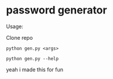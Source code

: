 # password generator

Usage:

Clone repo

`python gen.py <args>`

`python gen.py --help`

yeah i made this for fun
